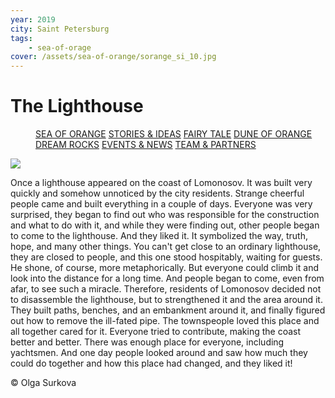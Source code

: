 ```yaml
---
year: 2019
city: Saint Petersburg
tags:
    - sea-of-orage
cover: /assets/sea-of-orange/sorange_si_10.jpg
---
```


# The Lighthouse

<Menu>
<a href="/sea-of-orange">SEA OF ORANGE</a>
<a href="/sea-of-orange/stories-and-ideas">STORIES & IDEAS</a>
<a href="/sea-of-orange/fairytale">FAIRY TALE</a>
<a href="/sea-of-orange/dune-of-orange">DUNE OF ORANGE</a>
<a href="/sea-of-orange/dreamrocks">DREAM ROCKS</a>
<a href="/sea-of-orange/events-and-news">EVENTS & NEWS</a>
<a href="/sea-of-orange/team-and-partners">TEAM & PARTNERS</a>
</Menu>

![](/assets/sea-of-orange/sorange_si_10.jpg)

Once a lighthouse appeared on the coast of Lomonosov. It was built very quickly and somehow unnoticed by the city residents. Strange cheerful people came and built everything in a couple of days. Everyone was very surprised, they began to find out who was responsible for the construction and what to do with it, and while they were finding out, other people began to come to the lighthouse. And they liked it. It symbolized the way, truth, hope, and many other things. You can't get close to an ordinary lighthouse, they are closed to people, and this one stood hospitably, waiting for guests. He shone, of course, more metaphorically. But everyone could climb it and look into the distance for a long time. And people began to come, even from afar, to see such a miracle. Therefore, residents of Lomonosov decided not to disassemble the lighthouse, but to strengthened it and the area around it. They built paths, benches, and an embankment around it, and finally figured out how to remove the ill-fated pipe. The townspeople loved this place and all together cared for it. Everyone tried to contribute, making the coast better and better. There was enough place for everyone, including yachtsmen. And one day people looked around and saw how much they could do together and how this place had changed, and they liked it!

© Olga Surkova
